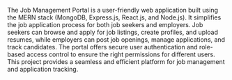 The Job Management Portal is a user-friendly web application built using the MERN stack (MongoDB, Express.js, React.js, and Node.js). It simplifies the job application process for both job seekers and employers. Job seekers can browse and apply for job listings, create profiles, and upload resumes, while employers can post job openings, manage applications, and track candidates. The portal offers secure user authentication and role-based access control to ensure the right permissions for different users. This project provides a seamless and efficient platform for job management and application tracking.
